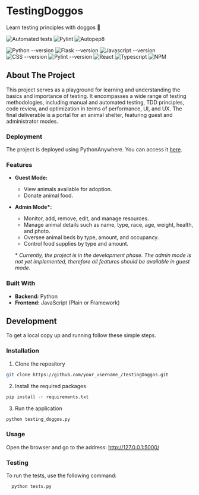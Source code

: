 # TestingDoggos

Learn testing principles with doggos 🐶

![Automated tests](https://github.com/FilipParyz/TestingDoggos/actions/workflows/python_tests.yml/badge.svg) ![Pylint](https://github.com/FilipParyz/TestingDoggos/actions/workflows/pylint.yml/badge.svg) ![Autopep8](https://github.com/FilipParyz/TestingDoggos/actions/workflows/autopep8.yml/badge.svg)

![Python --version](https://img.shields.io/badge/Python-3776AB?style=flat&logo=python&logoColor=black&label=3.12&labelColor=yellow&color=blue)
![Flask --version](https://img.shields.io/badge/Flask-3776AB%3F?style=flat&logo=flask&logoColor=black&labelColor=yellow&color=gray)
![Javascript --version](https://img.shields.io/badge/Javascript-3776AB?style=flat&logo=javascript&logoColor=yellow&labelColor=gray&color=yellow) 
![CSS --version](https://img.shields.io/badge/CSS-3776AB?style=flat&logo=css3&logoColor=black&labelColor=darkblue&color=darkorange)
![Pylint --version](https://img.shields.io/badge/Pylint-3776AB%253F?style=flat&logo=Pypi&logoColor=gray&labelColor=yellow&color=blue)
![React](https://img.shields.io/badge/React-3776AB?style=flat&logo=React&logoColor=lightblue&labelColor=gray)
![Typescript](https://img.shields.io/badge/Typescript-3776AB?style=flat&logo=Typescript&logoColor=blue&labelColor=gray)
![NPM](https://img.shields.io/badge/NPM-3776AB?style=flat&logo=NPM&logoColor=white&labelColor=gray&color=red)



## About The Project

This project serves as a playground for learning and understanding the basics and importance of testing. It encompasses a wide range of testing methodologies, including manual and automated testing, TDD principles, code review, and optimization in terms of performance, UI, and UX. The final deliverable is a portal for an animal shelter, featuring guest and administrator modes.

### Deployment

  The project is deployed using PythonAnywhere. You can access it [here](http://testingdoggos.pythonanywhere.com/).

### Features

- **Guest Mode:**
  - View animals available for adoption.
  - Donate animal food.

- **Admin Mode\*:**
  - Monitor, add, remove, edit, and manage resources.
  - Manage animal details such as name, type, race, age, weight, health, and photo.
  - Oversee animal beds by type, amount, and occupancy.
  - Control food supplies by type and amount.

  \* *Currently, the project is in the development phase. The admin mode is not yet implemented, therefore all features should be available in guest mode.*

### Built With

- **Backend:** Python
- **Frontend:** JavaScript (Plain or Framework)

## Development

To get a local copy up and running follow these simple steps.

### Installation

1. Clone the repository
   
```bash
git clone https://github.com/your_username_/TestingDoggos.git
```
    
2. Install the required packages

```bash
pip install -r requirements.txt
```

3. Run the application

```bash
python testing_doggos.py
```

### Usage
Open the browser and go to the address: http://127.0.0.1:5000/

### Testing
To run the tests, use the following command:

```bash
  python tests.py
```